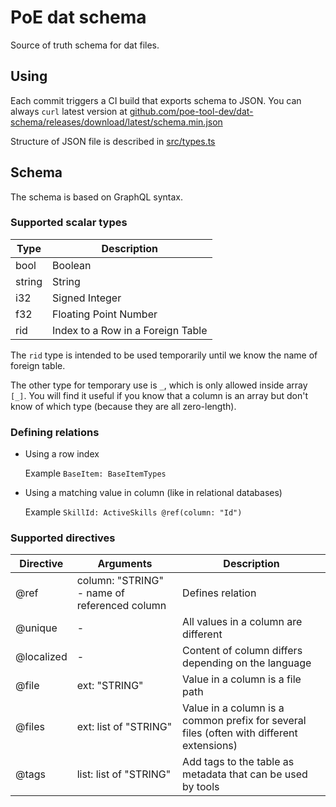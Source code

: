 # PoE dat schema

Source of truth schema for dat files.

## Using

Each commit triggers a CI build that exports schema to JSON.
You can always `curl` latest version at
[github.com/poe-tool-dev/dat-schema/releases/download/latest/schema.min.json](https://github.com/poe-tool-dev/dat-schema/releases/download/latest/schema.min.json)

Structure of JSON file is described in [src/types.ts](https://github.com/poe-tool-dev/dat-schema/blob/main/src/types.ts)

## Schema

The schema is based on GraphQL syntax.

### Supported scalar types

| Type   | Description                       |
|--------|-----------------------------------|
| bool   | Boolean                           |
| string | String                            |
| i32    | Signed Integer                    |
| f32    | Floating Point Number             |
| rid    | Index to a Row in a Foreign Table |

The `rid` type is intended to be used temporarily until we know the name of foreign table.

The other type for temporary use is `_`, which is only allowed inside array `[_]`.
You will find it useful if you know that a column is an array but don't know of which type (because they are all zero-length).

### Defining relations

- Using a row index

  Example `BaseItem: BaseItemTypes`

- Using a matching value in column (like in relational databases)

  Example `SkillId: ActiveSkills @ref(column: "Id")`

### Supported directives

| Directive  | Arguments | Description |
|------------|-----------|-------------|
| @ref       | column: "STRING" - name of referenced column | Defines relation |
| @unique    | -         | All values in a column are different |
| @localized | -         | Content of column differs depending on the language |
| @file      | ext: "STRING" | Value in a column is a file path |
| @files     | ext: list of "STRING" | Value in a column is a common prefix for several files (often with different extensions) |
| @tags      | list: list of "STRING" | Add tags to the table as metadata that can be used by tools |
